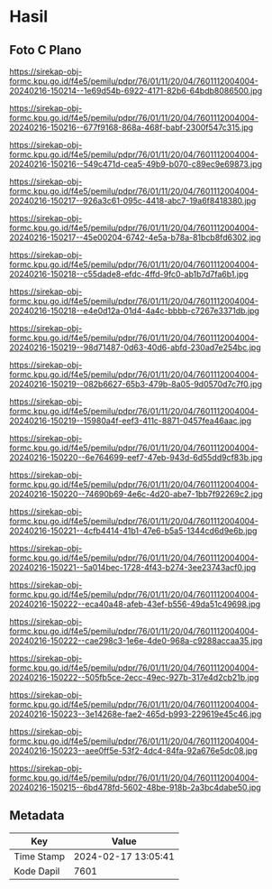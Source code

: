 # Hasil

## Foto C Plano

https://sirekap-obj-formc.kpu.go.id/f4e5/pemilu/pdpr/76/01/11/20/04/7601112004004-20240216-150214--1e69d54b-6922-4171-82b6-64bdb8086500.jpg

https://sirekap-obj-formc.kpu.go.id/f4e5/pemilu/pdpr/76/01/11/20/04/7601112004004-20240216-150216--677f9168-868a-468f-babf-2300f547c315.jpg

https://sirekap-obj-formc.kpu.go.id/f4e5/pemilu/pdpr/76/01/11/20/04/7601112004004-20240216-150216--549c471d-cea5-49b9-b070-c89ec9e69873.jpg

https://sirekap-obj-formc.kpu.go.id/f4e5/pemilu/pdpr/76/01/11/20/04/7601112004004-20240216-150217--926a3c61-095c-4418-abc7-19a6f8418380.jpg

https://sirekap-obj-formc.kpu.go.id/f4e5/pemilu/pdpr/76/01/11/20/04/7601112004004-20240216-150217--45e00204-6742-4e5a-b78a-81bcb8fd6302.jpg

https://sirekap-obj-formc.kpu.go.id/f4e5/pemilu/pdpr/76/01/11/20/04/7601112004004-20240216-150218--c55dade8-efdc-4ffd-9fc0-ab1b7d7fa6b1.jpg

https://sirekap-obj-formc.kpu.go.id/f4e5/pemilu/pdpr/76/01/11/20/04/7601112004004-20240216-150218--e4e0d12a-01d4-4a4c-bbbb-c7267e3371db.jpg

https://sirekap-obj-formc.kpu.go.id/f4e5/pemilu/pdpr/76/01/11/20/04/7601112004004-20240216-150219--98d71487-0d63-40d6-abfd-230ad7e254bc.jpg

https://sirekap-obj-formc.kpu.go.id/f4e5/pemilu/pdpr/76/01/11/20/04/7601112004004-20240216-150219--082b6627-65b3-479b-8a05-9d0570d7c7f0.jpg

https://sirekap-obj-formc.kpu.go.id/f4e5/pemilu/pdpr/76/01/11/20/04/7601112004004-20240216-150219--15980a4f-eef3-411c-8871-0457fea46aac.jpg

https://sirekap-obj-formc.kpu.go.id/f4e5/pemilu/pdpr/76/01/11/20/04/7601112004004-20240216-150220--6e764699-eef7-47eb-943d-6d55dd9cf83b.jpg

https://sirekap-obj-formc.kpu.go.id/f4e5/pemilu/pdpr/76/01/11/20/04/7601112004004-20240216-150220--74690b69-4e6c-4d20-abe7-1bb7f92269c2.jpg

https://sirekap-obj-formc.kpu.go.id/f4e5/pemilu/pdpr/76/01/11/20/04/7601112004004-20240216-150221--4cfb4414-41b1-47e6-b5a5-1344cd6d9e6b.jpg

https://sirekap-obj-formc.kpu.go.id/f4e5/pemilu/pdpr/76/01/11/20/04/7601112004004-20240216-150221--5a014bec-1728-4f43-b274-3ee23743acf0.jpg

https://sirekap-obj-formc.kpu.go.id/f4e5/pemilu/pdpr/76/01/11/20/04/7601112004004-20240216-150222--eca40a48-afeb-43ef-b556-49da51c49698.jpg

https://sirekap-obj-formc.kpu.go.id/f4e5/pemilu/pdpr/76/01/11/20/04/7601112004004-20240216-150222--cae298c3-1e6e-4de0-968a-c9288accaa35.jpg

https://sirekap-obj-formc.kpu.go.id/f4e5/pemilu/pdpr/76/01/11/20/04/7601112004004-20240216-150222--505fb5ce-2ecc-49ec-927b-317e4d2cb21b.jpg

https://sirekap-obj-formc.kpu.go.id/f4e5/pemilu/pdpr/76/01/11/20/04/7601112004004-20240216-150223--3e14268e-fae2-465d-b993-229619e45c46.jpg

https://sirekap-obj-formc.kpu.go.id/f4e5/pemilu/pdpr/76/01/11/20/04/7601112004004-20240216-150223--aee0ff5e-53f2-4dc4-84fa-92a676e5dc08.jpg

https://sirekap-obj-formc.kpu.go.id/f4e5/pemilu/pdpr/76/01/11/20/04/7601112004004-20240216-150215--6bd478fd-5602-48be-918b-2a3bc4dabe50.jpg


## Metadata

| Key        | Value               |
| ---------- | ------------------- |
| Time Stamp | 2024-02-17 13:05:41 |
| Kode Dapil | 7601                |



